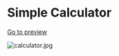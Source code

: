 # Simple Calculator

[Go to preview](https://plnkr.co/plunk/x1zs7TkYBJxNn1SP)

![calculator.jpg](https://i.hizliresim.com/rk618u2.jpg)
